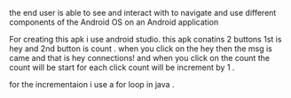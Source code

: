 the end user is able to see and interact with to navigate and use different components of the Android OS on an Android application

For creating this apk i use android studio. this apk conatins 2 buttons 1st is hey and 2nd button is count . when you click on the hey then the msg is came and that is hey connections! and when you click on the count the count will be start for each click count will be increment by 1 .

for the incrementaion i use a for loop in java . 



